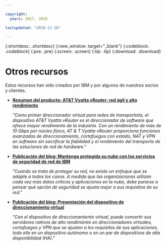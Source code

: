 ```yaml
---

copyright:
  years: 2017, 2018

lastupdated: "2018-11-10"

---
```


{:shortdesc: .shortdesc}
{:new_window: target="_blank"}
{:codeblock: .codeblock}
{:pre: .pre}
{:screen: .screen}
{:tip: .tip}
{:download: .download}

# Otros recursos

Estos recursos han sido creados por IBM y por algunos de nuestros socios y clientes.

* [**Resumen del producto: AT&T Vyatta vRouter: red ágil y alto rendimiento**](https://ibm.box.com/s/v1kp0nhfa8eqmnj0klosc8zkgixzcis2)

    *"Como primer direccionador virtual para redes de transportista, el dispositivo AT&T Vyatta vRouter es el direccionador de software que ofrece mayor rendimiento de la industria. Con un rendimiento de más de 10 Gbps por núcleo físico, AT & T Vyatta vRouter proporciona funciones avanzadas de direccionamiento, cortafuegos con estado, NAT y VPN en software sin sacrificar la fiabilidad y el rendimiento del transporte de las soluciones de red de hardware."*

* [**Publicación del blog: Mantenga protegida su nube con los servicios de seguridad de red de IBM**](https://www.ibm.com/blogs/bluemix/2017/09/keep-cloud-safe-ibm-network-security-services/)

    *"Cuando se trata de proteger su red, no existe un enfoque que se adapte a todos los casos. A medida que las organizaciones utilizan cada vez más datos críticos y aplicaciones en la nube, debe pararse a pensar qué opción de seguridad se ajusta mejor a sus requisitos de su red."*
    
* [**Publicación del blog: Presentación del dispositivo de direccionamiento virtual**](https://www.ibm.com/blogs/bluemix/2017/07/virtual-router-appliance/)

    *"Con el dispositivo de direccionamiento virtual, puede convertir sus servidores nativos de alto rendimiento en direccionadores virtuales, cortafuegos y VPN que se ajusten a los requisitos de sus aplicaciones, todo ello en un dispositivo autónomo o en un par de dispositivos de alta disponibilidad (HA)."*
